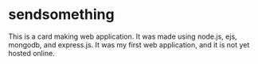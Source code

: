 # sendsomething
This is a card making web application. It was made using node.js, ejs, mongodb, and express.js. It was my first web application, and it is not yet hosted online.
